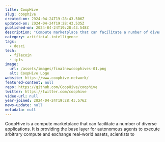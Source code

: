 ```yaml
---
title: CoopHive
slug: coophive
created-on: 2024-04-24T19:28:43.506Z
updated-on: 2024-04-24T19:28:43.535Z
published-on: 2024-04-24T19:28:43.548Z
description: "Compute marketplace that can facilitate a number of diverse applications."
category: artificial-intelligence
tags:
  - desci
tech:
  - filecoin
  - ipfs
image:
  url: /assets/images/finalnewcoophives-01.png
  alt: CoopHive Logo
website: https://www.coophive.network/
featured-content: null
repo: https://github.com/CoopHive/coophive
twitter: https://twitter.com/coophive
video-url: null
year-joined: 2024-04-24T19:28:43.576Z
news-update: null
metadata: null
---
```


CoopHive is a compute marketplace that can facilitate a number of diverse applications. It is providing the base layer for autonomous agents to execute arbitrary compute and exchange real-world assets, scientists to
